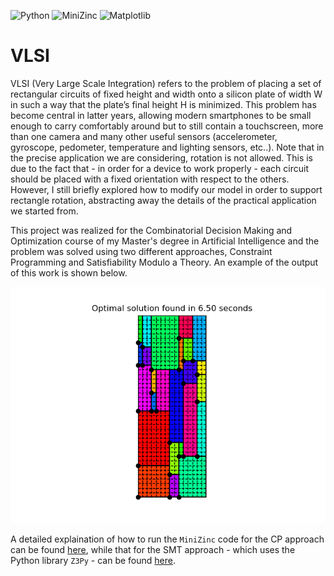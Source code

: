 ![Python](https://img.shields.io/badge/Python-3776AB?style=for-the-badge&logo=python&logoColor=white)
![MiniZinc](https://img.shields.io/badge/MiniZinc-yellow?style=for-the-badge&logo=data%3Aimage%2Fpng%3Bbase64%2CiVBORw0KGgoAAAANSUhEUgAAADIAAAAyCAMAAAAp4XiDAAABAlBMVEUAAAAAAAAAAAAAAAAAAAAAAAAAAAAAAAAAAAAAAAAcHBwAAAAAAAASEhIREREQEBAgICAeHh4YGBgWFhYzMzMbGxsnJycGBgYDAwMHBwcQEBARERESEhISEhIUFBQQEBATExMPDw8UFBQWFhYQEBAZGRkSEhIYGBgRERESEhITExMODg4ODg4SEhIZGRkSEhIREREVFRUNDQ0REREMDAwWFhYVFRUVFRUVFRUbGxsaGhoPDw8VFRUSEhIPDw8PDw8QEBAJCQkMDAwPDw8JCQkICAgFBQUFBQUGBgYHBwcFBQUGBgYDAwMEBAQFBQUCAgIDAwMEBAQBAQECAgIAAAD%2F%2F%2F%2F5%2FpyJAAAAVHRSTlMAAQIDBAUGBwgJCQoLDg8QEBEVFxkcISxLS2BqcX19gIiJiYmOl56hqK6yt7i6ury%2Bv8LDxczQ0dPT1NbZ2t3h5ufp8Pb3%2BPr6%2Bvv7%2FPz8%2Ff39%2Fv7ulGLJAAABQklEQVR42u3Wg5IrYRCG4Y5zztq2bZux%2B7v%2FSwkGVV07%2BNNTtcV9C8ngGYu6QRH1SkFVukugzBEx8gnsyTY2DCIfTf784qU9C%2BTw5BIKJO%2BxC8YCb19apIY3NpITWvn%2BB147Pt9YxAHjxUw2gVOMlufwHAPA%2F2%2FMZH5rHKt4mAWPXB3NmMkyMw6RvsVul%2BC6HwLOjz3uoAkAPH13Bp68N5DYPreavQPFIkH8LqbM%2Bmu9Xm80KpVKtVoslvL5fMFAusV6kSiETJA3A6HfJh6RRMJDRIIAWSJKwy5pIO6fGMkD4k%2FgEnhLh5EYURbefImYNqAicclFMR8yCCvh5bFA0ofAKuPdSgoiCVh5jncIgdWQnpCCICohBUFUQgoyhR%2BZCdRkWE%2BgJik9QT8kLogi%2FBGoDFyCmEIgymcPJfUfV%2BpPuA71oKp5uUz1oAAAAABJRU5ErkJggg%3D%3D)
![Matplotlib](https://img.shields.io/badge/Matplotlib-008080?style=for-the-badge&logo=data%3Aimage%2Fpng%3Bbase64%2CiVBORw0KGgoAAAANSUhEUgAAADIAAAAyCAYAAAAeP4ixAAAKXUlEQVR42u1aBVRbSxPmubvz3N3d3d1dSELqLn9x6tRwd4cqGlxD8BYtTYq%2BUlecKPn%2BO3vezbnkkMoh9Ol3zub67nyzM7Ozu7H5DxZw2223nf%2FU259%2B8ML3M9Z95x6Y%2BbVLQN1Xzn61Xzp4bX72%2B6krH3jlnTe41875yxK47rrrLnryC9G8OSGpe%2BILt2JH90H0D2lgNBqh0%2BnYOd2jZ1N8kjsf%2B%2BDHaTY33XTBX4rEo69%2B%2BLrUM15VsaMLOoMBQhARrVYLIXR6A%2BhdO4%2Bolhvvf%2BK5vwKHM5789NeZQZnlOrVWh5GREezZvRv52TLo9XqLRHjQN4GZ5ZqH3v9O9KeyeO67KY7ZtcoREvbYsWPISAhH2VoptnmKcfTo0RMSIXAfI6tWaXj0k1%2Bm%2Fykk7n%2F7K0lhfasRHJTbmyFbNweDUfZAvBR7gkToaGtlBNRqNQYHB9m5wWBgxMZCQX2r4c6XP%2FzutJK4%2B%2Bk3Xkko2qoGh%2FqaKlR4TYaRI0AkDLESDETYobokjwlO5qbRaOicOf3w8LDFHuLqHLjqjgefPi0kLr%2F8tsudo9I6DZyAqpZm1HpPYiSMcfbQx4gxwh2RIIUiI9miaZH%2FUE8RSSGoTpfIlLarr776kgkn8tpvc7wP9fQz4Zob6tAZKGHCGzgS1CN8UcSuGZMICU%2F3qBAZ6ike9B7V%2FcJPMzwmlMSVtzzw4CZFo5ZvlEwlJ3IttNEiEwG%2BVIY6MiHNidQ1VCNNloihoSEQeLOjwr%2B3qaxRffUd990zYUS%2BXbQ2mcYAHqTRzs5O1PtOhjmRRr9J6OnpITMivzBpPlceie1HHZGc5oEjR46Y6qEiHGc%2BmeUeMyEkbrrj%2FrtTKpp14CEQoCg1CYPR9iYSI5zDd%2Fj%2Bii6OJPUaaZ%2B03dfXB1m5G3bBFe1qZySlriSCQiImbClv0lx78113Wp3Iyz9OWz2oNpmIKQpR6eU0X%2BIzhzk9OTwRGYySoL5KMcq0du%2FuRnn7AnTqnbjigsyCcFMdVIT%2BQm29MgG%2BctaqpNy9EIBsW9gzteWl2Btkx6IX6xWulOekjCJSXpWHdo0zfje6ILt6Ifbv30ffjlknwSMpdw%2B1bTUWNz%2F89Cvb2nab94Ywn2L%2BkBO8FEZh5Er0GUUkuzQQ3XBF67AzcovWY2BgYNQAad4r1KbtQ0%2B%2FYL2Qy3WxWqcHD3JSoQC8ne9U7sAOX4mJSHm4GwlHmmYOn1vjwvwjQ%2B5CKQ0ffi0mmNTmk5%2F8ssRqRFzDN1cLB7PkSBcU5G4iQUwmwR%2FzksKgibFnflLjJUVvby9LUZSqFlTvWoCmIw5QVOaP%2BkYI88Fzvl98qVVI2NraXhiTXzvAV0x2rSoSYX%2B1GKkJS0yRidfovn17ofCawoi0%2BktwYP9%2BJlxJeQY6tE5IyV%2BG%2Fv5%2BendMcyJFCa8jc6p6ODHOGzeRa29%2F6JHyli7w2FpdgqFmCdAmhU5lj9JNUpQWyUxk6FiYuRk94RL0RkjQuK2aaT1b7o2aXYtQXVNu7l9E1OK1gmv7ylvuemD8CeLL7365%2B3APeMjzomHkSOCPYlCJ0V0hQUqiB9M%2BCU1OnOvnAF2cPSoLZMwfcmsXYUu2Jz0%2FoTkJr6ntW5965YNxE3nik58X9g2pwaMsayUgJLJTzI5apT3yk6eiQlHIzKO%2BthodAWKUbwhCU3MdUkvnQrVTyfeaMGEkwaknxiRCbT%2FNTd6sELGmeWh0elN0qshyMpEwttpTMV2P7JSgrViM9I2%2BOHjwIGTha1Ec6o6M7DhskYWQ8ELzsegXwmfU9hMf%2FeQ2biJfzXIP4rWl0WhRI5spFNxERNg7g5wP5STPQlrKBgQ4T4PHGneoVCrk5MsRl5xlLiwRJDLC8YTImkh%2FOmXR6vETmeMex6fdNBbUyqZaJEL%2BYjrn7jdmizBz8veYMnUKps5fh1%2BciuGwOtWUwvP18gMsf00khen%2BpzPdgsZN5MvZ7rGaP5K6Xi7pq8qYCr1KzIpOKYKeCl1zvTHY9Bv2Vf2K6nQJtkTNwMolMyGRijF71kxUVVWjoaEJra2tVBeFYFOySEkljTX8NQULUhqdU9ufzHANtIZpBZhMS0umNYtpHO1SjoAEB2rs0JQjQkbCXKQkrkZJcR5atjcjekMyFi9bhoycdKxYsRQxoQG8%2BZyyab0vnjv%2B5PG5r8RLhc6ev8kBjTl2yN8wB5vjV6K4MBNKlYppkARQcRp3T4zA6ugwFnY3FW9CRlE6Ylc7oiAliYQ%2BZWd%2F%2FKOfncdN5MlPfpolDL811eXkuJyQPfwqoqnxLXnZmJO%2FAd6pyYwECZ1UnogtZZvR0liPwmW%2FoKwg%2B5TD7yPvfD1l%2FJnvo6%2B%2FS4PSiQavqMwULGhVwDMlifIr0jDTdFhlKJLKWE8gN3ItGr1EqFaUnNKAeNszr787biKX3nT%2F3XyKYkl7dF1QqYBP6nrmxOS4BCIU0RSGyPIIRmTX712o9%2BSIeEqhbG486RTl%2BrseeNDGCjg%2FMreqFwzgNT3mTJFSD4o0JAgVVasKCQfiEFgZQM%2FZvbykUAxH2kHuOQ1dnR0nTBpj8mt6aYXfxhrgUmmFpa43T%2BNJ87xA8ko51g8kI7QxGAcOHKB7bC5T6TONTYnzveZgd3f36UnjCS%2F%2FNGO5cGJFjY01sSLtCiErz0SKfjNidkehvbMdPOTZKegLF0ETJYLM1wE9x45ZnFg9%2F7W9q9WI2D741IsnmurSIGa%2BcrhBsR5pSEFyTyLqGurAg0J1se88aKPsoI6RIDNoKfnVmFPdmx98%2BmmrLj54JOXsPt7iA5HgjwQ6hpeHMSIbhzZAXisfNQBWlhbgQIiYrVAOREmQEeHJlCEE12Yn1%2FaZVl4Omr7C0nKQcC%2BEyNA1aTiinhHBFv0mZFZkjFr31XHH%2FJDFMMRJ2GzycKgIWYnhprqoLW4JarGNtXHtLXffkVrRrB1rgc4cRK6zqwtrs9cgdHsIV4IRlxlnGv15KLc3oT1AQr3Cyp4QCeS5GfwC3fAVtnfcYjMR%2BHLu8gRazrRMRLiybkA3F5FaWlrQ0NCAQ4cOwRzUg7kx3tBFi6CPEeFAqBi1ZUVgS6Yz3SNsJgo0dxYuYvOLz%2BQvFnDCHSsaS%2Bp9pNBz5iULWc5Ma6O8fuiy62693WYi8Y7UIZDfVjAPvyT0yRIR%2BlPh5mgUrJ2K3bt3g%2Bp%2B8afpLhNIgU9ZbrrSOTJtl8Es1PJRSzjqn%2BxGD6UyKqUSVOdc3%2FhtlE3YnA7c%2B8I7bySW1I1lTyQ079SnvPUWX7T16FW33n3%2F6d1b%2F%2BCnSdwG5oglv%2BAFJ80LBzuLm6ENrbqbnnr1%2FT9re%2Fp%2FtLU8YkG4k92e5ra41Xe%2B89V3f%2BofBp74%2FDd7btN%2FmDb%2FT5UIfeOfXnb4pidee8%2FmrwDbB556%2FDePyBr2Fw79yf2Fo3xHl%2FEbJ5%2F0C2zvvNnmL4bzyG%2Bm%2BCTtjCvcaqQ%2F0NA0lZ8O0znd457pf14aLL%2FjtY8%2FYnnUXxhn3vrkc0889onY4Utn74SvXf1Lv3byy3lN7BD88Hs%2FSK%2B444HjpR3%2F4f%2FSbJNbW%2F9zmAAAAABJRU5ErkJggg%3D%3D)

# VLSI
VLSI (Very Large Scale Integration) refers to the problem of placing a set of rectangular circuits of fixed height and width onto a silicon plate of width W in such a way that the plate’s final height H is minimized. This problem has become central in latter years, allowing modern smartphones to be small enough to carry comfortably around but to still contain a touchscreen, more than one camera and many other useful sensors (accelerometer, gyroscope, pedometer, temperature and lighting sensors, etc..).
Note that in the precise application we are considering, rotation is not allowed. This is due to the fact that - in order for a device to work properly - each circuit should be placed with a fixed orientation with respect to the others. However, I still briefly explored how to modify our model in order to support rectangle rotation, abstracting away the details of the practical application we started from. <br>

This project was realized for the Combinatorial Decision Making and Optimization course of my Master's degree in Artificial Intelligence and the problem was solved using two different approaches, Constraint Programming and Satisfiability Modulo a Theory. An example of the output of this work is shown below.
<center> <p align="center"> <img alt="Final Proposed Network" src="https://github.com/mwritescode/VLSI/blob/master/CP/out-imgs/out-36.png" /> </p> </center>

A detailed explaination of how to run the `MiniZinc` code for the CP approach can be found [here](https://github.com/mwritescode/VLSI/blob/master/CP/README.md), while that for the SMT approach - which uses the Python library `Z3Py` - can be found [here](https://github.com/mwritescode/VLSI/blob/master/SMT/README.md).
